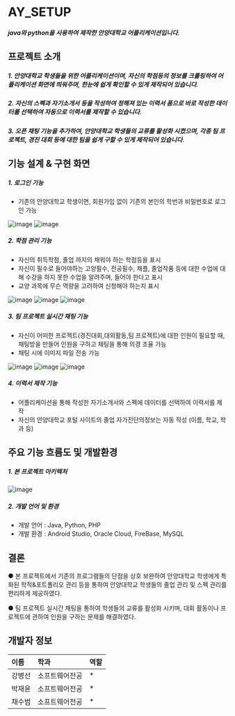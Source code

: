 # AY_SETUP
##### java와 python을 사용하여 제작한 안양대학교 어플리케이션입니다.

## 프로젝트 소개
##### 1. 안양대학교 학생들을 위한 어플리케이션이며, 자신의 학점등의 정보를 크롤링하여 어플리케이션 화면에 띄워주며, 한눈에 쉽게 확인할 수 있게 제작되어 있습니다.
##### 2. 자신의 스펙과 자기소개서 등을 작성하여 정해져 있는 이력서 폼으로 바로 작성한 데이터를 선택하여 자동으로 이력서를 제작할 수 있습니다.
##### 3. 오픈 채팅 기능을 추가하여, 안양대학교 학생들의 교류를 활성화 시켰으며, 각종 팀 프로젝트, 경진 대회 등에 대한 팀을 쉽게 구할 수 있게 제작되어 있습니다.

## 기능 설계 & 구현 화면
##### 1. 로그인 기능
- 기존의 안양대학교 학생이면, 회원가입 없이 기존의 본인의 학번과 비밀번호로 로그인 가능
  
![image](https://github.com/byesun/anyang_setup/assets/85074113/6bba04ce-3735-45aa-890f-f2ab9fd03e68) ![image](https://github.com/byesun/anyang_setup/assets/85074113/0d1bfc1a-68fc-4cab-a216-413371f3e2cc)

##### 2. 학점 관리 기능
- 자신의 취득학점, 졸업 까지의 채워야 하는 학점등을 표시
- 자신이 필수로 들어야하는 고양필수, 전공필수, 채플, 졸업작품 등에 대한 수업에 대해 수강을 하지 못한 수업을 알려주며, 들어야 한다고 표시
- 교양 과목에 무슨 역량을 고려하여 신청해야 하는지 표시
  
![image](https://github.com/byesun/anyang_setup/assets/85074113/75599ef3-81f8-45cc-b369-d1c5a321483b)  ![image](https://github.com/byesun/anyang_setup/assets/85074113/7306dcb3-dc2d-46c2-be01-9282fe6533af)  ![image](https://github.com/byesun/anyang_setup/assets/85074113/8e025e11-dc5b-49d7-b907-8e97a5d63a17)

##### 3. 팀 프로젝트 실시간 채팅 기능
- 자신이 어떠한 프로젝트(경진대회,대외활동,팀 프로젝트)에 대한 인원이 필요할 때, 채팅방을 만들어 인원을 구하고 채팅을 통해 의경 조율 가능
- 채팅 시에 이미지 파일 전송 가능
  
![image](https://github.com/byesun/anyang_setup/assets/85074113/eaca02d5-6d4d-425c-bd7a-206c04cd3a0a)  ![image](https://github.com/byesun/anyang_setup/assets/85074113/39beb9d6-3685-4466-ad5a-52058877cdd7)  ![image](https://github.com/byesun/anyang_setup/assets/85074113/8c6457f7-1252-4bec-889f-6eaab18fab1b)

##### 4. 이력서 제작 기능
- 어플리케이션을 통해 작성한 자기소개서와 스펙에 데이터를 선택하여 이력서를 제작
- 자신의 안양대학교 포털 사이트의 졸업 자가진단의정보는 자동 작성 (이름, 학교, 학과 등)

## 주요 기능 흐름도 및 개발환경
##### 1. 본 프로젝트 아키텍처
   
  ![image](https://github.com/byesun/anyang_setup/assets/85074113/84938549-7895-4bf7-a615-4d0bedb936df)

##### 2. 개발 언어 및 환경
- 개발 언어 : Java, Python, PHP
- 개발 환경 : Android Studio, Oracle Cloud, FireBase, MySQL

## 결론

 ● 본 프로젝트에서 기존의 프로그램들의 단점을 상호 보완하여 안양대학교 학생에게 특화된 학적&포트폴리오 관리 등을 통하여 안양대학교 학생들의 졸업 관리 및 스펙 관리를 편리하게 제공하였다.

 ● 팀 프로젝트 실시간 채팅을 통하여 학생들의 교류를 활성화 시키며, 대회 활동이나 프로젝트에 관하여 인원을 구하는 문제를 해결하였다.

## 개발자 정보

|이름|학과|역할|
|:---|:---|:---|
|강병선|소프트웨어전공|*|
|박재윤|소프트웨어전공|*|
|채수범|소프트웨어전공|*|




